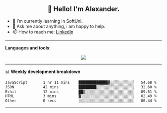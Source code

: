 <h2 align="center">👋 Hello! I'm Alexander.</h2>

-   🌱 I’m currently learning in SoftUni.
-   💬 Ask me about anything, i am happy to help.
-   📫 How to reach me: [LinkedIn](www.linkedin.com/in/aleksandar-petrov-b24021261)

---

**Languages and tools:**

<p align="center">
  <a href="https://skillicons.dev">
    <img src="https://skillicons.dev/icons?i=js,python,django,react,docker,cloudflare,html,css,sass,tailwind,git,postgres,aws" />
  </a>
</p>

---

📊 **Weekly development breakdown**

<!--START_SECTION:waka-->

```txt
JavaScript       1 hr 11 mins    █████████████▓░░░░░░░░░░░   54.68 %
JSON             42 mins         ████████░░░░░░░░░░░░░░░░░   32.60 %
Ezhil            12 mins         ██▒░░░░░░░░░░░░░░░░░░░░░░   09.51 %
HTML             3 mins          ▓░░░░░░░░░░░░░░░░░░░░░░░░   02.49 %
Other            0 secs          ░░░░░░░░░░░░░░░░░░░░░░░░░   00.44 %
```

<!--END_SECTION:waka-->

---
